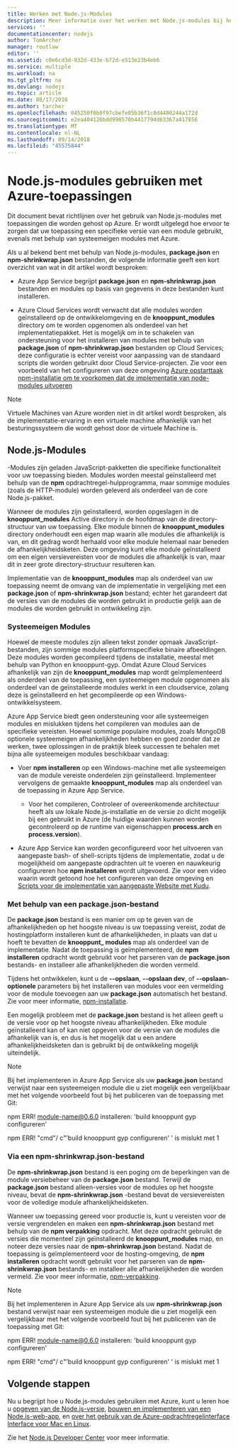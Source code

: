 ```yaml
---
title: Werken met Node.js-Modules
description: Meer informatie over het werken met Node.js-modules bij het gebruik van Azure App Service of Cloud Services.
services: ''
documentationcenter: nodejs
author: TomArcher
manager: routlaw
editor: ''
ms.assetid: c0e6cd3d-932d-433e-b72d-e513e23b4eb6
ms.service: multiple
ms.workload: na
ms.tgt_pltfrm: na
ms.devlang: nodejs
ms.topic: article
ms.date: 08/17/2016
ms.author: tarcher
ms.openlocfilehash: 045250f0b0f97cbefe05b36f1c8d4480244a172d
ms.sourcegitcommit: e2ea404126bdd990570b4417794d63367a417856
ms.translationtype: MT
ms.contentlocale: nl-NL
ms.lasthandoff: 09/14/2018
ms.locfileid: "45575844"
---
```

# <a name="using-nodejs-modules-with-azure-applications"></a>Node.js-modules gebruiken met Azure-toepassingen
Dit document bevat richtlijnen over het gebruik van Node.js-modules met toepassingen die worden gehost op Azure. Er wordt uitgelegd hoe ervoor te zorgen dat uw toepassing een specifieke versie van een module gebruikt, evenals met behulp van systeemeigen modules met Azure.

Als u al bekend bent met behulp van Node.js-modules, **package.json** en **npm-shrinkwrap.json** bestanden, de volgende informatie geeft een kort overzicht van wat in dit artikel wordt besproken:

* Azure App Service begrijpt **package.json** en **npm-shrinkwrap.json** bestanden en modules op basis van gegevens in deze bestanden kunt installeren.

* Azure Cloud Services wordt verwacht dat alle modules worden geïnstalleerd op de ontwikkelomgeving en de **knooppunt\_modules** directory om te worden opgenomen als onderdeel van het implementatiepakket. Het is mogelijk om in te schakelen van ondersteuning voor het installeren van modules met behulp van **package.json** of **npm-shrinkwrap.json** bestanden op Cloud Services; deze configuratie is echter vereist voor aanpassing van de standaard scripts die worden gebruikt door Cloud Service-projecten. Zie voor een voorbeeld van het configureren van deze omgeving [Azure opstarttaak npm-installatie om te voorkomen dat de implementatie van node-modules uitvoeren](https://github.com/woloski/nodeonazure-blog/blob/master/articles/startup-task-to-run-npm-in-azure.markdown)

> [!NOTE]
> Virtuele Machines van Azure worden niet in dit artikel wordt besproken, als de implementatie-ervaring in een virtuele machine afhankelijk van het besturingssysteem die wordt gehost door de virtuele Machine is.
> 
> 

## <a name="nodejs-modules"></a>Node.js-Modules
-Modules zijn geladen JavaScript-pakketten die specifieke functionaliteit voor uw toepassing bieden. Modules worden meestal geïnstalleerd met behulp van de **npm** opdrachtregel-hulpprogramma, maar sommige modules (zoals de HTTP-module) worden geleverd als onderdeel van de core Node.js-pakket.

Wanneer de modules zijn geïnstalleerd, worden opgeslagen in de **knooppunt\_modules** Active directory in de hoofdmap van de directory-structuur van uw toepassing. Elke module binnen de **knooppunt\_modules** directory onderhoudt een eigen map waarin alle modules die afhankelijk is van, en dit gedrag wordt herhaald voor elke module helemaal naar beneden de afhankelijkheidsketen. Deze omgeving kunt elke module geïnstalleerd om een eigen versievereisten voor de modules die afhankelijk is van, maar dit in zeer grote directory-structuur resulteren kan.

Implementatie van de **knooppunt\_modules** map als onderdeel van uw toepassing neemt de omvang van de implementatie in vergelijking met een **package.json** of  **npm-shrinkwrap.json** bestand; echter het garandeert dat de versies van de modules die worden gebruikt in productie gelijk aan de modules die worden gebruikt in ontwikkeling zijn.

### <a name="native-modules"></a>Systeemeigen Modules
Hoewel de meeste modules zijn alleen tekst zonder opmaak JavaScript-bestanden, zijn sommige modules platformspecifieke binaire afbeeldingen. Deze modules worden gecompileerd tijdens de installatie, meestal met behulp van Python en knooppunt-gyp. Omdat Azure Cloud Services afhankelijk van zijn de **knooppunt\_modules** map wordt geïmplementeerd als onderdeel van de toepassing, een systeemeigen module opgenomen als onderdeel van de geïnstalleerde modules werkt in een cloudservice, zolang deze is geïnstalleerd en het gecompileerde op een Windows-ontwikkelsysteem.

Azure App Service biedt geen ondersteuning voor alle systeemeigen modules en mislukken tijdens het compileren van modules aan de specifieke vereisten. Hoewel sommige populaire modules, zoals MongoDB optionele systeemeigen afhankelijkheden hebben en goed zonder dat ze werken, twee oplossingen in de praktijk bleek successen te behalen met bijna alle systeemeigen modules beschikbaar vandaag:

* Voer **npm installeren** op een Windows-machine met alle systeemeigen van de module vereiste onderdelen zijn geïnstalleerd. Implementeer vervolgens de gemaakte **knooppunt\_modules** map als onderdeel van de toepassing in Azure App Service.

  * Voor het compileren, Controleer of overeenkomende architectuur heeft als uw lokale Node.js-installatie en de versie zo dicht mogelijk bij een gebruikt in Azure (de huidige waarden kunnen worden gecontroleerd op de runtime van eigenschappen **process.arch** en **process.version**).

* Azure App Service kan worden geconfigureerd voor het uitvoeren van aangepaste bash- of shell-scripts tijdens de implementatie, zodat u de mogelijkheid om aangepaste opdrachten uit te voeren en nauwkeurig configureren hoe **npm installeren** wordt uitgevoerd. Zie voor een video waarin wordt getoond hoe het configureren van deze omgeving en [Scripts voor de implementatie van aangepaste Website met Kudu](https://azure.microsoft.com/resources/videos/custom-web-site-deployment-scripts-with-kudu/).

### <a name="using-a-packagejson-file"></a>Met behulp van een package.json-bestand

De **package.json** bestand is een manier om op te geven van de afhankelijkheden op het hoogste niveau is uw toepassing vereist, zodat de hostingplatform installeren kunt de afhankelijkheden, in plaats van dat u hoeft te bevatten de **knooppunt\_ modules** map als onderdeel van de implementatie. Nadat de toepassing is geïmplementeerd, de **npm installeren** opdracht wordt gebruikt voor het parseren van de **package.json** bestands- en installeer alle afhankelijkheden die worden vermeld.

Tijdens het ontwikkelen, kunt u de **--opslaan**, **--opslaan dev**, of **--opslaan-optionele** parameters bij het installeren van modules voor een vermelding voor de module toevoegen aan uw **package.json** automatisch het bestand. Zie voor meer informatie, [npm-installatie](https://docs.npmjs.com/cli/install).

Een mogelijk probleem met de **package.json** bestand is het alleen geeft u de versie voor op het hoogste niveau afhankelijkheden. Elke module geïnstalleerd kan of kan niet opgeven voor de versie van de modules die afhankelijk van is, en dus is het mogelijk dat u een andere afhankelijkheidsketen dan is gebruikt bij de ontwikkeling mogelijk uiteindelijk.

> [!NOTE]
> Bij het implementeren in Azure App Service als uw <b>package.json</b> bestand verwijst naar een systeemeigen module die u ziet mogelijk een vergelijkbaar met het volgende voorbeeld fout bij het publiceren van de toepassing met Git:
> 
> npm ERR! module-name@0.6.0 installeren: 'build knooppunt gyp configureren'
> 
> npm ERR! "cmd"/ c"'build knooppunt gyp configureren' ' is mislukt met 1
> 
> 

### <a name="using-a-npm-shrinkwrapjson-file"></a>Via een npm-shrinkwrap.json-bestand
De **npm-shrinkwrap.json** bestand is een poging om de beperkingen van de module versiebeheer van de **package.json** bestand. Terwijl de **package.json** bestand alleen-versies voor de modules op het hoogste niveau, bevat de **npm-shrinkwrap.json** -bestand bevat de versievereisten voor de volledige module afhankelijkheidsketen.

Wanneer uw toepassing gereed voor productie is, kunt u vereisten voor de versie vergrendelen en maken een **npm-shrinkwrap.json** bestand met behulp van de **npm verpakking** opdracht. Met deze opdracht gebruikt de versies die momenteel zijn geïnstalleerd de **knooppunt\_modules** map, en noteer deze versies naar de **npm-shrinkwrap.json** bestand. Nadat de toepassing is geïmplementeerd voor de hosting-omgeving, de **npm installeren** opdracht wordt gebruikt voor het parseren van de **npm-shrinkwrap.json** bestands- en installeer alle afhankelijkheden die worden vermeld. Zie voor meer informatie, [npm-verpakking](https://docs.npmjs.com/cli/shrinkwrap).

> [!NOTE]
> Bij het implementeren in Azure App Service als uw <b>npm-shrinkwrap.json</b> bestand verwijst naar een systeemeigen module die u ziet mogelijk een vergelijkbaar met het volgende voorbeeld fout bij het publiceren van de toepassing met Git:
> 
> npm ERR! module-name@0.6.0 installeren: 'build knooppunt gyp configureren'
> 
> npm ERR! "cmd"/ c"'build knooppunt gyp configureren' ' is mislukt met 1
> 
> 

## <a name="next-steps"></a>Volgende stappen
Nu u begrijpt hoe u Node.js-modules gebruiken met Azure, kunt u leren hoe u [opgeven van de Node.js-versie](https://github.com/squillace/staging/blob/master/articles/nodejs-specify-node-version-azure-apps.md), [bouwen en implementeren van een Node.js-web-app](app-service/app-service-web-get-started-nodejs.md), en [over het gebruik van de Azure-opdrachtregelinterface Interface voor Mac en Linux](https://azure.microsoft.com/blog/using-windows-azure-with-the-command-line-tools-for-mac-and-linux/).

Zie het [Node.js Developer Center](/nodejs/azure/) voor meer informatie.

[specify the Node.js version]: nodejs-specify-node-version-azure-apps.md
[How to use the Azure Command-Line Interface for Mac and Linux]:cli-install-nodejs.md
[Custom Website Deployment Scripts with Kudu]: https://channel9.msdn.com/Shows/Azure-Friday/Custom-Web-Site-Deployment-Scripts-with-Kudu-with-David-Ebbo
